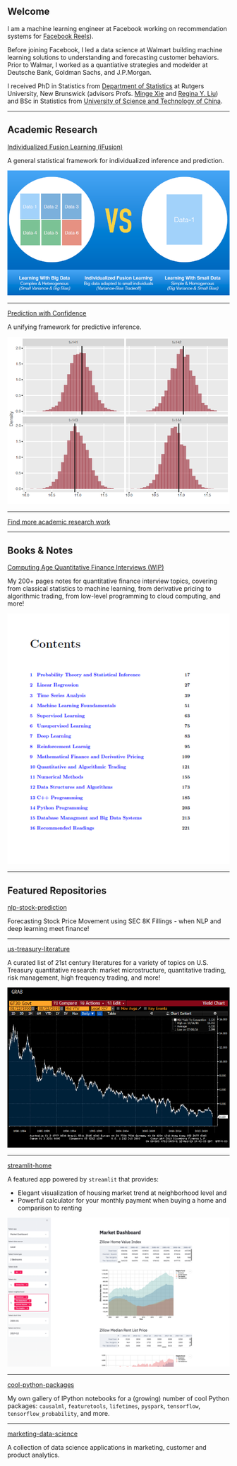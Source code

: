 ## Welcome

I am a machine learning engineer at Facebook working on recommendation systems for <a href="https://about.fb.com/news/2021/09/launching-reels-on-facebook-us/">Facebook Reels</a>). 

Before joining Facebook, I led a data science at Walmart building machine learning solutions to understanding and forecasting customer behaviors. Prior to Walmar, I worked as a quantiative strategies and modelder at Deutsche Bank, Goldman Sachs, and J.P.Morgan. 
  	      
I received PhD in Statistics from <a href="http://stat.rutgers.edu/"> Department of Statistics</a> at Rutgers University, New Brunswick (advisors Profs. <a href="http://www.stat.rutgers.edu/home/mxie/">Minge Xie</a> and <a href="http://www.stat.rutgers.edu/joomlatools-files/docman-files/Liu-CV-05-2015.pdf">Regina Y. Liu</a>) and BSc in Statistics from <a href="http://www.ustc.edu.cn/">University of Science and Technology of China</a>.

---

## Academic Research

[Individualized Fusion Learning (iFusion)](/ifusion2)

A general statistical framework for individualized inference and prediction.

<img src="images/idea.png?raw=true" width="600"/>

---

[Prediction with Confidence](/pred)

A unifying framework for predictive inference.

<img src="images/pred.png?raw=true" width="600"/>

---

[Find more academic research work](/research)

---

## Books & Notes

[Computing Age Quantitative Finance Interviews (WIP)]()

My 200+ pages notes for quantitative finance interview topics, covering from classical statistics to machine learning, from derivative pricing to algorithmic trading, from low-level programming to cloud computing, and more!

<img src="images/book.png?raw=true"/>

---

## Featured Repositories


[nlp-stock-prediction](https://github.com/jlshen2011/nlp-stock-prediction)

Forecasting Stock Price Movement using SEC 8K Fillings - when NLP and deep learning meet finance!

---

[us-treasury-literature](https://github.com/jlshen2011/us-treasury-literature)

A curated list of 21st century literatures for a variety of topics on U.S. Treasury quantitative research: market microstructure, quantitative trading, risk management, high frequency trading, and more!

<img src="images/tsy.gif?raw=true" width="600"/>

---

[streamlit-home](https://github.com/jlshen2011/streamlit-home)

	
A featured app powered by ``streamlit`` that provides:
	
- Elegant visualization of housing market trend at neighborhood level and 
- Powerful calculator for your monthly payment when buying a home and comparison to renting

<img src="images/market.png?raw=true" width="600"/>

---

[cool-python-packages](https://github.com/jlshen2011/cool-python-packages)

My own gallery of IPython notebooks for a (growing) number of cool Python packages: ``causalml``, ``featuretools``, ``lifetimes``, ``pyspark``, ``tensorflow``, ``tensorflow_probability``, and more.

---

[marketing-data-science](https://github.com/jlshen2011/marketing-data-science)

A collection of data science applications in marketing, customer and product analytics.
